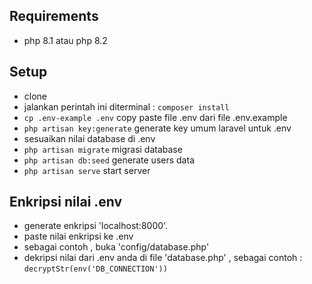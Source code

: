 ## Requirements
- php 8.1 atau php 8.2

## Setup
- clone
- jalankan perintah ini diterminal : `composer install`
- `cp .env-example .env` copy paste file .env dari file .env.example
- `php artisan key:generate` generate key umum laravel untuk .env
- sesuaikan nilai database di .env
- `php artisan migrate` migrasi database
- `php artisan db:seed` generate users data
- `php artisan serve` start server

## Enkripsi nilai .env

- generate enkripsi 'localhost:8000'.
- paste nilai enkripsi ke .env
- sebagai contoh , buka 'config/database.php'
- dekripsi nilai dari .env anda di file 'database.php' , sebagai contoh : `decryptStr(env('DB_CONNECTION'))`
